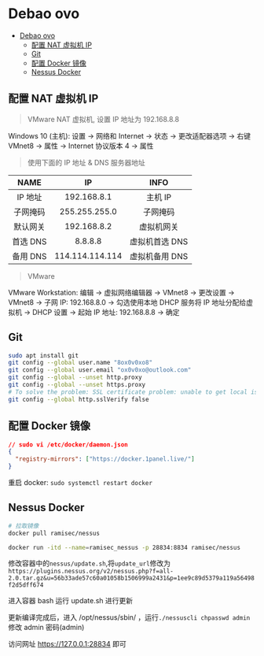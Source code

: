 # Debao ovo

- [Debao ovo](#debao-ovo)
  - [配置 NAT 虚拟机 IP](#配置-nat-虚拟机-ip)
  - [Git](#git)
  - [配置 Docker 镜像](#配置-docker-镜像)
  - [Nessus Docker](#nessus-docker)

## 配置 NAT 虚拟机 IP

> VMware NAT 虚拟机, 设置 IP 地址为 192.168.8.8

Windows 10 (主机): 设置 -> 网络和 Internet -> 状态 -> 更改适配器选项 -> 右键 VMnet8 -> 属性 -> Internet 协议版本 4 -> 属性

> 使用下面的 IP 地址 & DNS 服务器地址

|   NAME   |       IP        |      INFO      |
| :------: | :-------------: | :------------: |
| IP 地址  |   192.168.8.1   |    主机 IP     |
| 子网掩码 |  255.255.255.0  |    子网掩码    |
| 默认网关 |   192.168.8.2   |   虚拟机网关   |
| 首选 DNS |     8.8.8.8     | 虚拟机首选 DNS |
| 备用 DNS | 114.114.114.114 | 虚拟机备用 DNS |

> VMware

VMware Workstation: 编辑 -> 虚拟网络编辑器 -> VMnet8 -> 更改设置 -> VMnet8 -> 子网 IP: 192.168.8.0 -> 勾选使用本地 DHCP 服务将 IP 地址分配给虚拟机 -> DHCP 设置 -> 起始 IP 地址: 192.168.8.8 -> 确定

## Git

```bash
sudo apt install git
git config --global user.name "8ox0v0xo8"
git config --global user.email "ox0v0xo@outlook.com"
git config --global --unset http.proxy
git config --global --unset https.proxy
# To solve the problem: SSL certificate problem: unable to get local issuer certificate
git config --global http.sslVerify false
```

## 配置 Docker 镜像

```json
// sudo vi /etc/docker/daemon.json
{
  "registry-mirrors": ["https://docker.1panel.live/"]
}
```

重启 docker: `sudo systemctl restart docker`

## Nessus Docker

```bash
# 拉取镜像
docker pull ramisec/nessus

docker run -itd --name=ramisec_nessus -p 28834:8834 ramisec/nessus
```

修改容器中的`nessus/update.sh`,将`update_url`修改为`https://plugins.nessus.org/v2/nessus.php?f=all-2.0.tar.gz&u=56b33ade57c60a01058b1506999a2431&p=1ee9c89d5379a119a56498f2d5dff674`

进入容器 bash 运行 update.sh 进行更新

更新编译完成后，进入 /opt/nessus/sbin/ ，运行`./nessuscli chpasswd admin`修改 admin 密码(admin)

访问网址 https://127.0.0.1:28834 即可
